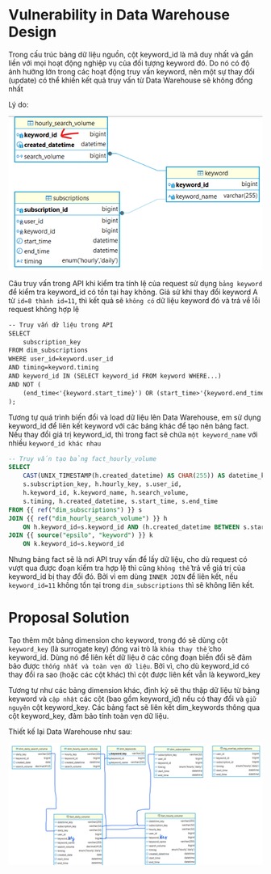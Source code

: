 # Vulnerability in Data Warehouse  Design
Trong cấu trúc bảng dữ liệu nguồn, cột keyword_id là mã duy nhất và gắn liền với mọi hoạt động nghiệp vụ của đối tượng keyword đó. Do nó có độ ảnh hưởng lớn trong các hoạt động truy vấn keyword, nên một sự thay đổi (update) có thể khiến kết quả truy vấn từ Data Warehouse sẽ không đồng nhất

Lý do:

![alt text](image-2.png)

Câu truy vấn trong API khi kiểm tra tính lệ của request sử dụng `bảng keyword` để kiểm tra keyword_id có tồn tại hay không. Giả sử khi thay đổi keyword A từ `id=8 thành id=11`, thì kết quả sẽ `không có` dữ liệu keyword đó và trả về lỗi request không hợp lệ

```md
-- Truy vấn dữ liệu trong API
SELECT 
    subscription_key
FROM dim_subscriptions
WHERE user_id=keyword.user_id
AND timing=keyword.timing
AND keyword_id IN (SELECT keyword_id FROM keyword WHERE...)
AND NOT (
    (end_time<'{keyword.start_time}') OR (start_time>'{keyword.end_time}')
);
```

Tương tự quá trình biến đổi và load dữ liệu lên Data Warehouse, em sử dụng keyword_id để liên kết keyword với các bảng khác để tạo nên bảng fact. Nếu thay đổi giá trị keyword_id, thì trong fact sẽ chứa `một keyword_name` với nhiều `keyword_id khác nhau`

```sql
-- Truy vấn tạo bảng fact_hourly_volume
SELECT
    CAST(UNIX_TIMESTAMP(h.created_datetime) AS CHAR(255)) AS datetime_key,
    s.subscription_key, h.hourly_key, s.user_id, 
    h.keyword_id, k.keyword_name, h.search_volume, 
    s.timing, h.created_datetime, s.start_time, s.end_time
FROM {{ ref("dim_subscriptions") }} s
JOIN {{ ref("dim_hourly_search_volume") }} h
	ON h.keyword_id=s.keyword_id AND (h.created_datetime BETWEEN s.start_time AND s.end_time)
JOIN {{ source("epsilo", "keyword") }} k
	ON k.keyword_id=s.keyword_id
```

Nhưng bảng fact sẽ là nơi API truy vấn để lấy dữ liệu, cho dù request có vượt qua được đoạn kiểm tra hợp lệ thì cũng `không thể` trả về giá trị của keyword_id bị thay đổi đó. Bởi vì em dùng `INNER JOIN` để liên kết, nếu `keyword_id=11` không tồn tại trong `dim_subscriptions` thì sẽ không liên kết.

# Proposal Solution

Tạo thêm một bảng dimension cho keyword, trong đó sẽ dùng cột `keyword_key` (là surrogate key) đóng vai trò là `khóa thay thế` cho keyword_id. Dùng nó để liên kết dữ liệu ở các công đoạn biến đổi sẽ đảm bảo được `thống nhất và toàn vẹn dữ liệu`. Bởi vì, cho dù keyword_id có thay đổi ra sao (hoặc các cột khác) thì cột được liên kết vẫn là keyword_key

Tương tự như các bảng dimension khác, định kỳ sẽ thu thập dữ liệu từ bảng keyword và `cập nhật` các cột (bao gồm keyword_id) nếu có thay đổi và `giữ nguyên` cột keyword_key. Các bảng fact sẽ liên kết dim_keywords thông qua cột keyword_key, đảm bảo tính toàn vẹn dữ liệu.

Thiết kế lại Data Warehouse như sau:

![alt text](image-1.png)